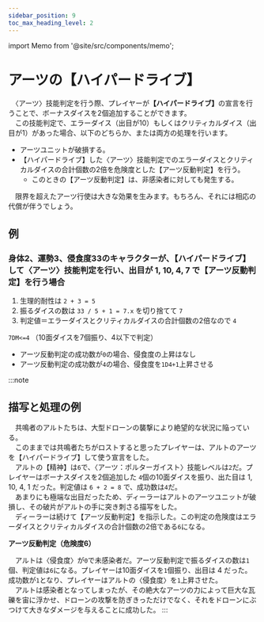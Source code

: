 ```yaml
---
sidebar_position: 9
toc_max_heading_level: 2
---
```


import Memo from '@site/src/components/memo';

# アーツの【ハイパードライブ】

　〈アーツ〉技能判定を行う際、プレイヤーが<b>【ハイパードライブ】</b>の宣言を行うことで、ボーナスダイスを2個追加することができます。  
　この技能判定で、エラーダイス（出目が10）もしくはクリティカルダイス（出目が1）があった場合、以下のどちらか、または両方の処理を行います。

- アーツユニットが破損する。
- 【ハイパードライブ】した〈アーツ〉技能判定でのエラーダイスとクリティカルダイスの合計個数の2倍を危険度とした【アーツ反動判定】を行う。
  - このときの【アーツ反動判定】は、非感染者に対しても発生する。

<Memo>
　限界を超えたアーツ行使は大きな効果を生みます。もちろん、それには相応の代償が伴うでしょう。
</Memo>

## 例

### 身体2、運勢3、侵食度33のキャラクターが、【ハイパードライブ】して〈アーツ〉技能判定を行い、出目が 1, 10, 4, 7 で【アーツ反動判定】を行う場合

1. 生理的耐性は `2 + 3 = 5`
2. 振るダイスの数は `33 / 5 + 1 = 7.x` を切り捨てて `7`
3. 判定値＝エラーダイスとクリティカルダイスの合計個数の2倍なので `4`

`7DM<=4` （10面ダイスを7個振り、4以下で判定）

- アーツ反動判定の成功数が`0`の場合、侵食度の上昇はなし
- アーツ反動判定の成功数が`4`の場合、侵食度を`1D4+1`上昇させる

:::note
## 描写と処理の例

　共鳴者のアルトたちは、大型ドローンの襲撃により絶望的な状況に陥っている。  
　このままでは共鳴者たちがロストすると思ったプレイヤーは、アルトのアーツを【ハイパードライブ】して使う宣言をした。  
　アルトの【精神】は`6`で、〈アーツ：ポルターガイスト〉技能レベルは`2`だ。プレイヤーはボーナスダイスを2個追加した `4`個の10面ダイスを振り、出た目は 1, 10, 4, 1 だった。判定値は `6 + 2 = 8` で、成功数は`4`だ。  
　あまりにも極端な出目だったため、ディーラーはアルトのアーツユニットが破損し、その破片がアルトの手に突き刺さる描写をした。  
　ディーラーは続けて【アーツ反動判定】を指示した。この判定の危険度はエラーダイスとクリティカルダイスの合計個数の2倍である`6`になる。

**アーツ反動判定（危険度6）**

　アルトは〈侵食度〉が`0`で未感染者だ。アーツ反動判定で振るダイスの数は`1`個、判定値は`6`になる。プレイヤーは10面ダイスを`1`個振り、出目は 4 だった。成功数が`1`となり、プレイヤーはアルトの〈侵食度〉を`1`上昇させた。  
　アルトは感染者となってしまったが、その絶大なアーツの力によって巨大な瓦礫を宙に浮かせ、ドローンの攻撃を防ぎきっただけでなく、それをドローンにぶつけて大きなダメージを与えることに成功した。
:::
